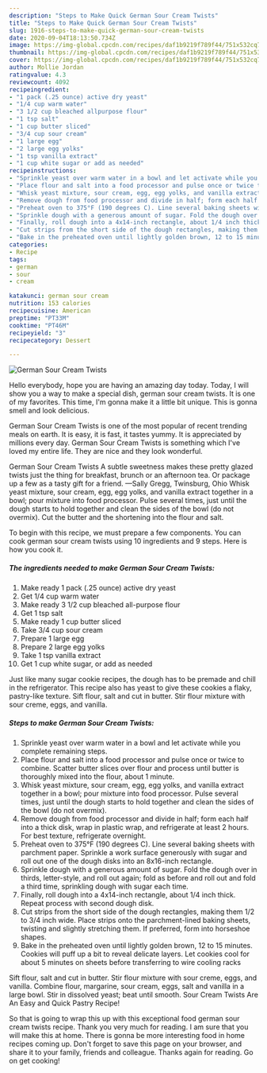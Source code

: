 ```yaml
---
description: "Steps to Make Quick German Sour Cream Twists"
title: "Steps to Make Quick German Sour Cream Twists"
slug: 1916-steps-to-make-quick-german-sour-cream-twists
date: 2020-09-04T18:13:50.734Z
image: https://img-global.cpcdn.com/recipes/daf1b9219f789f44/751x532cq70/german-sour-cream-twists-recipe-main-photo.jpg
thumbnail: https://img-global.cpcdn.com/recipes/daf1b9219f789f44/751x532cq70/german-sour-cream-twists-recipe-main-photo.jpg
cover: https://img-global.cpcdn.com/recipes/daf1b9219f789f44/751x532cq70/german-sour-cream-twists-recipe-main-photo.jpg
author: Mollie Jordan
ratingvalue: 4.3
reviewcount: 4092
recipeingredient:
- "1 pack (.25 ounce) active dry yeast"
- "1/4 cup warm water"
- "3 1/2 cup bleached allpurpose flour"
- "1 tsp salt"
- "1 cup butter sliced"
- "3/4 cup sour cream"
- "1 large egg"
- "2 large egg yolks"
- "1 tsp vanilla extract"
- "1 cup white sugar or add as needed"
recipeinstructions:
- "Sprinkle yeast over warm water in a bowl and let activate while you complete remaining steps."
- "Place flour and salt into a food processor and pulse once or twice to combine. Scatter butter slices over flour and process until butter is thoroughly mixed into the flour, about 1 minute."
- "Whisk yeast mixture, sour cream, egg, egg yolks, and vanilla extract together in a bowl; pour mixture into food processor. Pulse several times, just until the dough starts to hold together and clean the sides of the bowl (do not overmix)."
- "Remove dough from food processor and divide in half; form each half into a thick disk, wrap in plastic wrap, and refrigerate at least 2 hours. For best texture, refrigerate overnight."
- "Preheat oven to 375°F (190 degrees C). Line several baking sheets with parchment paper. Sprinkle a work surface generously with sugar and roll out one of the dough disks into an 8x16-inch rectangle."
- "Sprinkle dough with a generous amount of sugar. Fold the dough over in thirds, letter-style, and roll out again; fold as before and roll out and fold a third time, sprinkling dough with sugar each time."
- "Finally, roll dough into a 4x14-inch rectangle, about 1/4 inch thick. Repeat process with second dough disk."
- "Cut strips from the short side of the dough rectangles, making them 1/2 to 3/4 inch wide. Place strips onto the parchment-lined baking sheets, twisting and slightly stretching them. If preferred, form into horseshoe shapes."
- "Bake in the preheated oven until lightly golden brown, 12 to 15 minutes. Cookies will puff up a bit to reveal delicate layers. Let cookies cool for about 5 minutes on sheets before transferring to wire cooling racks"
categories:
- Recipe
tags:
- german
- sour
- cream

katakunci: german sour cream 
nutrition: 153 calories
recipecuisine: American
preptime: "PT33M"
cooktime: "PT46M"
recipeyield: "3"
recipecategory: Dessert

---
```



![German Sour Cream Twists](https://img-global.cpcdn.com/recipes/daf1b9219f789f44/751x532cq70/german-sour-cream-twists-recipe-main-photo.jpg)

Hello everybody, hope you are having an amazing day today. Today, I will show you a way to make a special dish, german sour cream twists. It is one of my favorites. This time, I'm gonna make it a little bit unique. This is gonna smell and look delicious.

German Sour Cream Twists is one of the most popular of recent trending meals on earth. It is easy, it is fast, it tastes yummy. It is appreciated by millions every day. German Sour Cream Twists is something which I've loved my entire life. They are nice and they look wonderful.

German Sour Cream Twists A subtle sweetness makes these pretty glazed twists just the thing for breakfast, brunch or an afternoon tea. Or package up a few as a tasty gift for a friend. —Sally Gregg, Twinsburg, Ohio Whisk yeast mixture, sour cream, egg, egg yolks, and vanilla extract together in a bowl; pour mixture into food processor. Pulse several times, just until the dough starts to hold together and clean the sides of the bowl (do not overmix). Cut the butter and the shortening into the flour and salt.


To begin with this recipe, we must prepare a few components. You can cook german sour cream twists using 10 ingredients and 9 steps. Here is how you cook it.

<!--inarticleads1-->

##### The ingredients needed to make German Sour Cream Twists:

1. Make ready 1 pack (.25 ounce) active dry yeast
1. Get 1/4 cup warm water
1. Make ready 3 1/2 cup bleached all-purpose flour
1. Get 1 tsp salt
1. Make ready 1 cup butter sliced
1. Take 3/4 cup sour cream
1. Prepare 1 large egg
1. Prepare 2 large egg yolks
1. Take 1 tsp vanilla extract
1. Get 1 cup white sugar, or add as needed


Just like many sugar cookie recipes, the dough has to be premade and chill in the refrigerator. This recipe also has yeast to give these cookies a flaky, pastry-like texture. Sift flour, salt and cut in butter. Stir flour mixture with sour creme, eggs, and vanilla. 

<!--inarticleads2-->

##### Steps to make German Sour Cream Twists:

1. Sprinkle yeast over warm water in a bowl and let activate while you complete remaining steps.
1. Place flour and salt into a food processor and pulse once or twice to combine. Scatter butter slices over flour and process until butter is thoroughly mixed into the flour, about 1 minute.
1. Whisk yeast mixture, sour cream, egg, egg yolks, and vanilla extract together in a bowl; pour mixture into food processor. Pulse several times, just until the dough starts to hold together and clean the sides of the bowl (do not overmix).
1. Remove dough from food processor and divide in half; form each half into a thick disk, wrap in plastic wrap, and refrigerate at least 2 hours. For best texture, refrigerate overnight.
1. Preheat oven to 375°F (190 degrees C). Line several baking sheets with parchment paper. Sprinkle a work surface generously with sugar and roll out one of the dough disks into an 8x16-inch rectangle.
1. Sprinkle dough with a generous amount of sugar. Fold the dough over in thirds, letter-style, and roll out again; fold as before and roll out and fold a third time, sprinkling dough with sugar each time.
1. Finally, roll dough into a 4x14-inch rectangle, about 1/4 inch thick. Repeat process with second dough disk.
1. Cut strips from the short side of the dough rectangles, making them 1/2 to 3/4 inch wide. Place strips onto the parchment-lined baking sheets, twisting and slightly stretching them. If preferred, form into horseshoe shapes.
1. Bake in the preheated oven until lightly golden brown, 12 to 15 minutes. Cookies will puff up a bit to reveal delicate layers. Let cookies cool for about 5 minutes on sheets before transferring to wire cooling racks


Sift flour, salt and cut in butter. Stir flour mixture with sour creme, eggs, and vanilla. Combine flour, margarine, sour cream, eggs, salt and vanilla in a large bowl. Stir in dissolved yeast; beat until smooth. Sour Cream Twists Are An Easy and Quick Pastry Recipe! 

So that is going to wrap this up with this exceptional food german sour cream twists recipe. Thank you very much for reading. I am sure that you will make this at home. There is gonna be more interesting food in home recipes coming up. Don't forget to save this page on your browser, and share it to your family, friends and colleague. Thanks again for reading. Go on get cooking!

